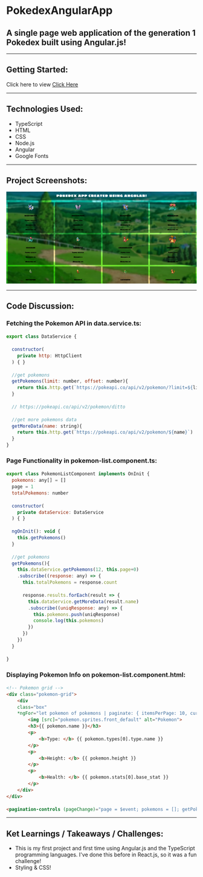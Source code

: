 # PokedexAngularApp

## A single page web application of the generation 1 Pokedex built using Angular.js!

---

## Getting Started:

Click here to view [Click Here](https://pokedex-angularjs.netlify.app/)

---

## Technologies Used:
* TypeScript
* HTML
* CSS 
* Node.js 
* Angular
* Google Fonts 

--- 

## Project Screenshots: 
![1](./src/1.png)

---

## Code Discussion: 
### Fetching the Pokemon API in data.service.ts:
```JavaScript
export class DataService {

  constructor(
    private http: HttpClient
  ) { }

  //get pokemons
  getPokemons(limit: number, offset: number){
    return this.http.get(`https://pokeapi.co/api/v2/pokemon/?limit=${limit}&offset=${offset}`)
  }

  // https://pokeapi.co/api/v2/pokemon/ditto

  //get more pokemons data 
  getMoreData(name: string){
    return this.http.get(`https://pokeapi.co/api/v2/pokemon/${name}`)
  }
}
``` 

### Page Functionality in pokemon-list.component.ts:
```JavaScript
export class PokemonListComponent implements OnInit {
  pokemons: any[] = []
  page = 1 
  totalPokemons: number

  constructor( 
    private dataService: DataService
  ) { }

  ngOnInit(): void {
    this.getPokemons()
  }

  //get pokemons
  getPokemons(){
    this.dataService.getPokemons(12, this.page+0)
    .subscribe((response: any) => {
      this.totalPokemons = response.count 
      
      response.results.forEach(result => {
        this.dataService.getMoreData(result.name)
        .subscribe((uniqResponse: any) => {
          this.pokemons.push(uniqResponse)
          console.log(this.pokemons)
        })
      })
    })
  }

}
```

### Displaying Pokemon Info on pokemon-list.component.html:
```HTML
<!-- Pokemon grid -->
<div class="pokemon-grid">
    <div 
    class="box" 
    *ngFor="let pokemon of pokemons | paginate: { itemsPerPage: 10, currentPage: page, totalItems: totalPokemons }">
        <img [src]="pokemon.sprites.front_default" alt="Pokemon">
        <h3>{{ pokemon.name }}</h3>
        <p>
            <b>Type: </b> {{ pokemon.types[0].type.name }}
        </p>
        <p>
            <b>Height: </b> {{ pokemon.height }} 
        </p>
        <p>
            <b>Health: </b> {{ pokemon.stats[0].base_stat }}
        </p>
    </div>
</div>

<pagination-controls (pageChange)="page = $event; pokemons = []; getPokemons()"></pagination-controls>
```

---

## Ket Learnings / Takeaways / Challenges: 
* This is my first project and first time using Angular.js and the TypeScript programming languages. I've done this before in React.js, so it was a fun challenge! 
* Styling & CSS!  